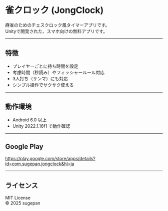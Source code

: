 # 雀クロック (JongClock)

麻雀のためのチェスクロック風タイマーアプリです。  
Unityで開発された、スマホ向けの無料アプリです。

---

## 特徴

- プレイヤーごとに持ち時間を設定
- 考慮時間（秒読み）やフィッシャールール対応
- 3人打ち（サンマ）にも対応
- シンプル操作でサクサク使える

---

## 動作環境

- Android 6.0 以上
- Unity 2022.1.16f1 で動作確認

---

## Google Play

https://play.google.com/store/apps/details?id=com.sugepan.jongclock&hl=ja

---

## ライセンス

MIT License  
© 2025 sugepan
